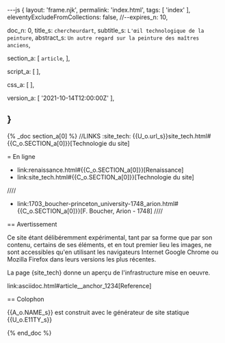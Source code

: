 ---js
{
  layout:    'frame.njk',
  permalink: 'index.html',
  tags:      [ 'index' ],
  eleventyExcludeFromCollections: false,
  //--expires_n: 10,


  doc_n:      0,
  title_s:    `chercheurdart`,
  subtitle_s: `L'œil technologique de la peinture`,
  abstract_s: `Un autre regard sur la peinture des maîtres anciens`,

  section_a:
  [
    `article`,
  ],

  script_a:
  [
  ],

  css_a:
  [
  ],

  version_a:
  [
    '2021-10-14T12:00:00Z'
  ],

}
---
{% _doc section_a[0] %}
//LINKS
:site_tech: {{U_o.url_s}}site_tech.html#{{C_o.SECTION_a[0]}}[Technologie du site]

= En ligne

*  link:renaissance.html#{{C_o.SECTION_a[0]}}[Renaissance]
*  link:site_tech.html#{{C_o.SECTION_a[0]}}[Technologie du site]

////
*  link:1703_boucher-princeton_university-1748_arion.html#{{C_o.SECTION_a[0]}}[F. Boucher, Arion - 1748]
////

== Avertissement

Ce site étant délibéremment expérimental, tant par sa forme que par son contenu, certains de ses éléments, et en tout premier lieu les images, ne sont accessibles qu'en utilisant les navigateurs Internet Google Chrome ou Mozilla Firefox dans leurs versions les plus récentes.

La page {site_tech} donne un aperçu de l'infrastructure mise en oeuvre.

link:asciidoc.html#article__anchor_1234[Reference]


== Colophon

{{A_o.NAME_s}} est construit avec le générateur de site statique  {{U_o.E11TY_s}}

{% end_doc %}

